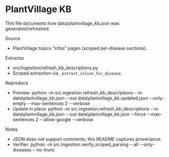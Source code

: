 # PlantVillage KB

This file documents how data/plantvillage_kb.json was generated/refreshed.

Source
- PlantVillage topics “infos” pages (scoped per-disease sections).

Extractor
- src/ingestion/refresh_kb_descriptions.py
- Scoped extraction via `_extract_inline_for_disease`.

Reproduce
- Preview:
  python -m src.ingestion.refresh_kb_descriptions --in data\plantvillage_kb.json --out data\plantvillage_kb.updated.json --only-empty --max-sentences 2 --verbose
- Update in place:
  python -m src.ingestion.refresh_kb_descriptions --in data\plantvillage_kb.json --out data\plantvillage_kb.json --force --max-sentences 2 --allow-google --verbose

Notes
- JSON does not support comments; this README captures provenance.
- Verifier: python -m src.ingestion.verify_scoped_parsing --all --only-diseases --no-trunc